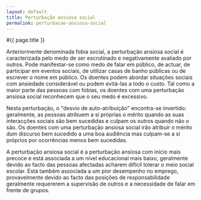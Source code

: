 ```yaml
---
layout: default
title: Perturbação ansiosa social
permalink: perturbacao-ansiosa-social
---
```


#{{ page.title }}

Anteriormente denominada fobia social, a perturbação ansiosa social é caracterizada pelo medo de ser escrutinado e negativamente avaliado por outros. Pode manifestar-se como medo de falar em público, de actuar, de participar em eventos sociais, de utilizar casas de banho públicas ou de escrever o nome em público. Os doentes podem abordar situações sociais com ansiedade considerável ou podem evitá-las a todo o custo. Tal como a maior parte das pessoas com fobias, os doentes com uma perturbação ansiosa social reconhecem que o seu medo é excessivo.

Nesta perturbação, o "desvio de auto-atribuição" encontra-se invertido: geralmente, as pessoas atribuem a si próprias o mérito quando as suas interacções sociais são bem sucedidas e culpam os outros quando não o são. Os doentes com uma perturbação ansiosa social irão atribuir o mérito dum discurso bem sucedido a uma boa audiência mas culpam-se a si próprios por ocorrências menos bem sucedidas.

A perturbação ansiosa social é a perturbação ansiosa com início mais precoce e está associada a um nível educacional mais baixo, geralmente devido ao facto das pessoas afectadas acharem difícil tolerar o meio social escolar. Está também associada a um pior desempenho no emprego, provavelmente devido ao facto das posições de responsabilidade geralmente requererem a supervisão de outros e a necessidade de falar em frente de grupos.

